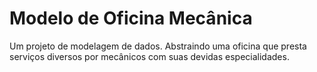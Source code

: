 # Modelo de Oficina Mecânica
Um projeto de modelagem de dados. Abstraindo uma oficina que presta serviços diversos por mecânicos com suas devidas especialidades.
